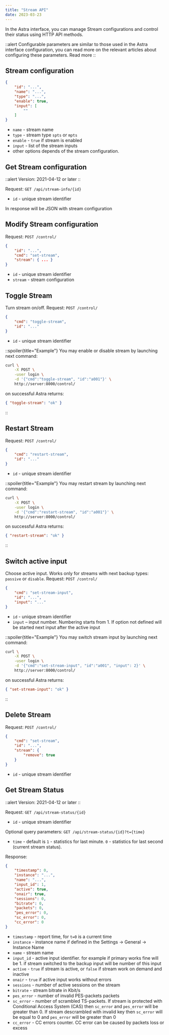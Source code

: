 ```yaml
---
title: "Stream API"
date: 2023-03-23
---
```


In the Astra interface, you can manage Stream configurations and control their status using HTTP API methods.

::alert
Configurable parameters are similar to those used in the Astra interface configuration, you can read more on the relevant articles about configuring these parameters. Read more
::

## Stream configuration

```json
{
    "id": "...",
    "name": "...",
    "type": "...",
    "enable": true,
    "input": [
        ""
    ]
}
```

- `name` - stream name
- `type` - stream type `spts` or `mpts`
- `enable` - `true` if stream is enabled
- `input` - list of the stream inputs
- other options depends of the stream configuration.

## Get Stream configuration

::alert
Version: 2021-04-12 or later
::

Request: `GET /api/stream-info/{id}`

- `id` - unique stream identifier

In response will be JSON with stream configuration

## Modify Stream configuration

Request: `POST /control/`

```json
{
    "id": "...",
    "cmd": "set-stream",
    "stream": { ... }
}
```

- `id` - unique stream identifier
- `stream` - stream configuration

## Toggle Stream

Turn stream on/off. Request: `POST /control/`

```json
{
    "cmd": "toggle-stream",
    "id": "..."
}
```

- `id` - unique stream identifier

::spoiler{title="Example"}
You may enable or disable stream by launching next command:

```sh
curl \
    -X POST \
    -user login \
    -d '{"cmd":"toggle-stream", "id":"a001"}' \
    http://server:8000/control/
```

on successful Astra returns:

```json
{ "toggle-stream": "ok" }
```
::

## Restart Stream

Request: `POST /control/`

```json
{
    "cmd": "restart-stream",
    "id": "..."
}
```

- `id` - unique stream identifier

::spoiler{title="Example"}
You may restart stream by launching next command:

```sh
curl \
    -X POST \
    -user login \
    -d '{"cmd":"restart-stream", "id":"a001"}' \
    http://server:8000/control/
```

on successful Astra returns:

```json
{ "restart-stream": "ok" }
```
::

## Switch active input

Choose active input. Works only for streams with next backup types: `passive` or `disable`. Request: `POST /control/`

```json
{
    "cmd": "set-stream-input",
    "id": "...",
    "input": "..."
}
```

- `id` - unique stream identifier
- `input` – input number. Numbering starts from 1. If option not defined will be started next input after the active input

::spoiler{title="Example"}
You may switch stream input by launching next command:

```sh
curl \
    -X POST \
    -user login \
    -d '{"cmd":"set-stream-input", "id":"a001", "input": 2}' \
    http://server:8000/control/
```

on successful Astra returns:

```json
{ "set-stream-input": "ok" }
```
::

## Delete Stream

Request: `POST /control/`

```json
{
    "cmd": "set-stream",
    "id": "...",
    "stream": {
        "remove": true
    }
}
```

- `id` - unique stream identifier

## Get Stream Status

::alert
Version: 2021-04-12 or later
::

Request: `GET /api/stream-status/{id}`

- `id` - unique stream identifier

Optional query parameters: `GET /api/stream-status/{id}?t={time}`

- `time` - default is `1` - statistics for last minute. `0` - statistics for last second (current stream status).

Response:

```json
{
    "timestamp": 0,
    "instance": "...",
    "name": "...",
    "input_id": 1,
    "active": true,
    "onair": true,
    "sessions": 0,
    "bitrate": 0,
    "packets": 0,
    "pes_error": 0,
    "sc_error": 0,
    "cc_error": 0
}
```

- `timestamp` - report time, for `t=0` is a current time
- `instance` - instance name if defined in the Settings -> General -> Instance Name
- `name` - stream name
- `input_id` - active input identifier. for example if primary works fine will be 1. if stream switched to the backup input will be number of this input
- `active` - `true` if stream is active, or `false` if stream work on demand and inactive
- `onair` - `true` if active input works without errors
- `sessions` - number of active sessions on the stream
- `bitrate` - stream bitrate in Kbit/s
- `pes_error` - number of invalid PES-packets packets
- `sc_error` - number of scrambled TS-packets. If stream is protected with Conditional Access System (CAS) then `sc_error` and `pes_error` will be greater than 0. If stream descrambled with invalid key then `sc_error` will be equal to 0 and `pes_error` will be greater than 0
- `cc_error` - CC errors counter. CC error can be caused by packets loss or excess
